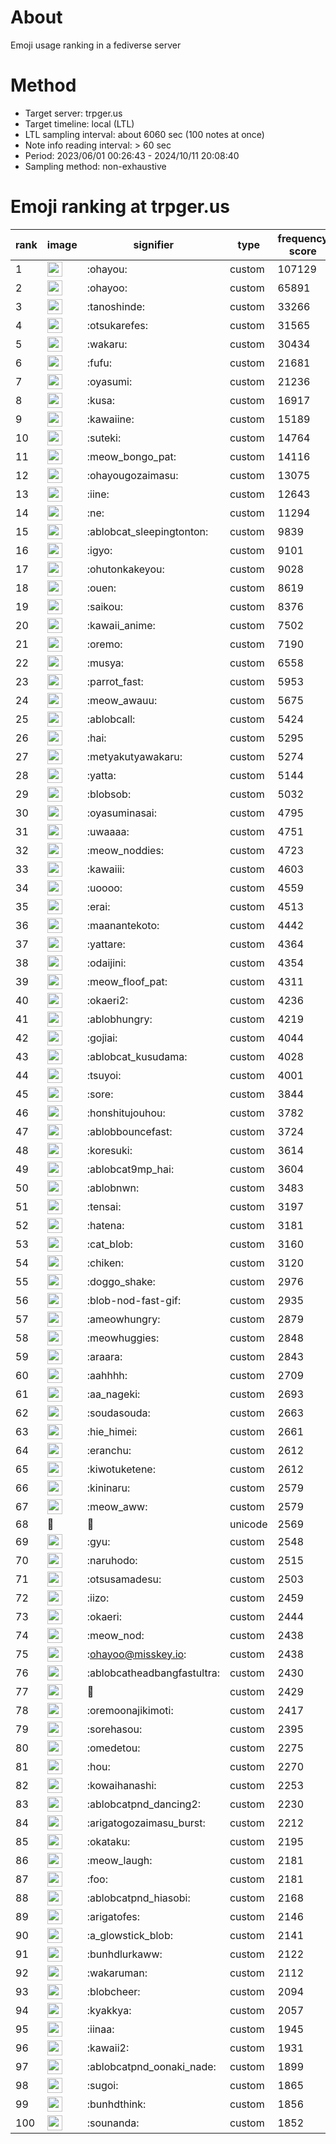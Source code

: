 # About
Emoji usage ranking in a fediverse server

# Method
- Target server: trpger.us
- Target timeline: local (LTL)
- LTL sampling interval: about 6060 sec (100 notes at once)
- Note info reading interval: > 60 sec
- Period: 2023/06/01 00:26:43 - 2024/10/11 20:08:40 
- Sampling method: non-exhaustive

# Emoji ranking at trpger.us

|rank|image|signifier|type|frequency score|
|----|----|----|----|----|
|1|<img height="24" src="https://trpger.us/emoji/ohayou.webp">|:ohayou:|custom|107129|
|2|<img height="24" src="https://trpger.us/emoji/ohayoo.webp">|:ohayoo:|custom|65891|
|3|<img height="24" src="https://trpger.us/emoji/tanoshinde.webp">|:tanoshinde:|custom|33266|
|4|<img height="24" src="https://trpger.us/emoji/otsukarefes.webp">|:otsukarefes:|custom|31565|
|5|<img height="24" src="https://trpger.us/emoji/wakaru.webp">|:wakaru:|custom|30434|
|6|<img height="24" src="https://trpger.us/emoji/fufu.webp">|:fufu:|custom|21681|
|7|<img height="24" src="https://trpger.us/emoji/oyasumi.webp">|:oyasumi:|custom|21236|
|8|<img height="24" src="https://trpger.us/emoji/kusa.webp">|:kusa:|custom|16917|
|9|<img height="24" src="https://trpger.us/emoji/kawaiine.webp">|:kawaiine:|custom|15189|
|10|<img height="24" src="https://trpger.us/emoji/suteki.webp">|:suteki:|custom|14764|
|11|<img height="24" src="https://trpger.us/emoji/meow_bongo_pat.webp">|:meow_bongo_pat:|custom|14116|
|12|<img height="24" src="https://trpger.us/emoji/ohayougozaimasu.webp">|:ohayougozaimasu:|custom|13075|
|13|<img height="24" src="https://trpger.us/emoji/iine.webp">|:iine:|custom|12643|
|14|<img height="24" src="https://trpger.us/emoji/ne.webp">|:ne:|custom|11294|
|15|<img height="24" src="https://trpger.us/emoji/ablobcat_sleepingtonton.webp">|:ablobcat_sleepingtonton:|custom|9839|
|16|<img height="24" src="https://trpger.us/emoji/igyo.webp">|:igyo:|custom|9101|
|17|<img height="24" src="https://trpger.us/emoji/ohutonkakeyou.webp">|:ohutonkakeyou:|custom|9028|
|18|<img height="24" src="https://trpger.us/emoji/ouen.webp">|:ouen:|custom|8619|
|19|<img height="24" src="https://trpger.us/emoji/saikou.webp">|:saikou:|custom|8376|
|20|<img height="24" src="https://trpger.us/emoji/kawaii_anime.webp">|:kawaii_anime:|custom|7502|
|21|<img height="24" src="https://trpger.us/emoji/oremo.webp">|:oremo:|custom|7190|
|22|<img height="24" src="https://trpger.us/emoji/musya.webp">|:musya:|custom|6558|
|23|<img height="24" src="https://trpger.us/emoji/parrot_fast.webp">|:parrot_fast:|custom|5953|
|24|<img height="24" src="https://trpger.us/emoji/meow_awauu.webp">|:meow_awauu:|custom|5675|
|25|<img height="24" src="https://trpger.us/emoji/ablobcall.webp">|:ablobcall:|custom|5424|
|26|<img height="24" src="https://trpger.us/emoji/hai.webp">|:hai:|custom|5295|
|27|<img height="24" src="https://trpger.us/emoji/metyakutyawakaru.webp">|:metyakutyawakaru:|custom|5274|
|28|<img height="24" src="https://trpger.us/emoji/yatta.webp">|:yatta:|custom|5144|
|29|<img height="24" src="https://trpger.us/emoji/blobsob.webp">|:blobsob:|custom|5032|
|30|<img height="24" src="https://trpger.us/emoji/oyasuminasai.webp">|:oyasuminasai:|custom|4795|
|31|<img height="24" src="https://trpger.us/emoji/uwaaaa.webp">|:uwaaaa:|custom|4751|
|32|<img height="24" src="https://trpger.us/emoji/meow_noddies.webp">|:meow_noddies:|custom|4723|
|33|<img height="24" src="https://trpger.us/emoji/kawaiii.webp">|:kawaiii:|custom|4603|
|34|<img height="24" src="https://trpger.us/emoji/uoooo.webp">|:uoooo:|custom|4559|
|35|<img height="24" src="https://trpger.us/emoji/erai.webp">|:erai:|custom|4513|
|36|<img height="24" src="https://trpger.us/emoji/maanantekoto.webp">|:maanantekoto:|custom|4442|
|37|<img height="24" src="https://trpger.us/emoji/yattare.webp">|:yattare:|custom|4364|
|38|<img height="24" src="https://trpger.us/emoji/odaijini.webp">|:odaijini:|custom|4354|
|39|<img height="24" src="https://trpger.us/emoji/meow_floof_pat.webp">|:meow_floof_pat:|custom|4311|
|40|<img height="24" src="https://trpger.us/emoji/okaeri2.webp">|:okaeri2:|custom|4236|
|41|<img height="24" src="https://trpger.us/emoji/ablobhungry.webp">|:ablobhungry:|custom|4219|
|42|<img height="24" src="https://trpger.us/emoji/gojiai.webp">|:gojiai:|custom|4044|
|43|<img height="24" src="https://trpger.us/emoji/ablobcat_kusudama.webp">|:ablobcat_kusudama:|custom|4028|
|44|<img height="24" src="https://trpger.us/emoji/tsuyoi.webp">|:tsuyoi:|custom|4001|
|45|<img height="24" src="https://trpger.us/emoji/sore.webp">|:sore:|custom|3844|
|46|<img height="24" src="https://trpger.us/emoji/honshitujouhou.webp">|:honshitujouhou:|custom|3782|
|47|<img height="24" src="https://trpger.us/emoji/ablobbouncefast.webp">|:ablobbouncefast:|custom|3724|
|48|<img height="24" src="https://trpger.us/emoji/koresuki.webp">|:koresuki:|custom|3614|
|49|<img height="24" src="https://trpger.us/emoji/ablobcat9mp_hai.webp">|:ablobcat9mp_hai:|custom|3604|
|50|<img height="24" src="https://trpger.us/emoji/ablobnwn.webp">|:ablobnwn:|custom|3483|
|51|<img height="24" src="https://trpger.us/emoji/tensai.webp">|:tensai:|custom|3197|
|52|<img height="24" src="https://trpger.us/emoji/hatena.webp">|:hatena:|custom|3181|
|53|<img height="24" src="https://trpger.us/emoji/cat_blob.webp">|:cat_blob:|custom|3160|
|54|<img height="24" src="https://trpger.us/emoji/chiken.webp">|:chiken:|custom|3120|
|55|<img height="24" src="https://trpger.us/emoji/doggo_shake.webp">|:doggo_shake:|custom|2976|
|56|<img height="24" src="https://trpger.us/emoji/blob-nod-fast-gif.webp">|:blob-nod-fast-gif:|custom|2935|
|57|<img height="24" src="https://trpger.us/emoji/ameowhungry.webp">|:ameowhungry:|custom|2879|
|58|<img height="24" src="https://trpger.us/emoji/meowhuggies.webp">|:meowhuggies:|custom|2848|
|59|<img height="24" src="https://trpger.us/emoji/araara.webp">|:araara:|custom|2843|
|60|<img height="24" src="https://trpger.us/emoji/aahhhh.webp">|:aahhhh:|custom|2709|
|61|<img height="24" src="https://trpger.us/emoji/aa_nageki.webp">|:aa_nageki:|custom|2693|
|62|<img height="24" src="https://trpger.us/emoji/soudasouda.webp">|:soudasouda:|custom|2663|
|63|<img height="24" src="https://trpger.us/emoji/hie_himei.webp">|:hie_himei:|custom|2661|
|64|<img height="24" src="https://trpger.us/emoji/eranchu.webp">|:eranchu:|custom|2612|
|65|<img height="24" src="https://trpger.us/emoji/kiwotuketene.webp">|:kiwotuketene:|custom|2612|
|66|<img height="24" src="https://trpger.us/emoji/kininaru.webp">|:kininaru:|custom|2579|
|67|<img height="24" src="https://trpger.us/emoji/meow_aww.webp">|:meow_aww:|custom|2579|
|68|🍮|🍮|unicode|2569|
|69|<img height="24" src="https://trpger.us/emoji/gyu.webp">|:gyu:|custom|2548|
|70|<img height="24" src="https://trpger.us/emoji/naruhodo.webp">|:naruhodo:|custom|2515|
|71|<img height="24" src="https://trpger.us/emoji/otsusamadesu.webp">|:otsusamadesu:|custom|2503|
|72|<img height="24" src="https://trpger.us/emoji/iizo.webp">|:iizo:|custom|2459|
|73|<img height="24" src="https://trpger.us/emoji/okaeri.webp">|:okaeri:|custom|2444|
|74|<img height="24" src="https://trpger.us/emoji/meow_nod.webp">|:meow_nod:|custom|2438|
|75|<img height="24" src="https://trpger.us/emoji/ohayoo.webp">|:ohayoo@misskey.io:|custom|2438|
|76|<img height="24" src="https://trpger.us/emoji/ablobcatheadbangfastultra.webp">|:ablobcatheadbangfastultra:|custom|2430|
|77|<img height="24" src="https://trpger.us/emoji/birthday.webp">|:birthday:|custom|2429|
|78|<img height="24" src="https://trpger.us/emoji/oremoonajikimoti.webp">|:oremoonajikimoti:|custom|2417|
|79|<img height="24" src="https://trpger.us/emoji/sorehasou.webp">|:sorehasou:|custom|2395|
|80|<img height="24" src="https://trpger.us/emoji/omedetou.webp">|:omedetou:|custom|2275|
|81|<img height="24" src="https://trpger.us/emoji/hou.webp">|:hou:|custom|2270|
|82|<img height="24" src="https://trpger.us/emoji/kowaihanashi.webp">|:kowaihanashi:|custom|2253|
|83|<img height="24" src="https://trpger.us/emoji/ablobcatpnd_dancing2.webp">|:ablobcatpnd_dancing2:|custom|2230|
|84|<img height="24" src="https://trpger.us/emoji/arigatogozaimasu_burst.webp">|:arigatogozaimasu_burst:|custom|2212|
|85|<img height="24" src="https://trpger.us/emoji/okataku.webp">|:okataku:|custom|2195|
|86|<img height="24" src="https://trpger.us/emoji/meow_laugh.webp">|:meow_laugh:|custom|2181|
|87|<img height="24" src="https://trpger.us/emoji/foo.webp">|:foo:|custom|2181|
|88|<img height="24" src="https://trpger.us/emoji/ablobcatpnd_hiasobi.webp">|:ablobcatpnd_hiasobi:|custom|2168|
|89|<img height="24" src="https://trpger.us/emoji/arigatofes.webp">|:arigatofes:|custom|2146|
|90|<img height="24" src="https://trpger.us/emoji/a_glowstick_blob.webp">|:a_glowstick_blob:|custom|2141|
|91|<img height="24" src="https://trpger.us/emoji/bunhdlurkaww.webp">|:bunhdlurkaww:|custom|2122|
|92|<img height="24" src="https://trpger.us/emoji/wakaruman.webp">|:wakaruman:|custom|2112|
|93|<img height="24" src="https://trpger.us/emoji/blobcheer.webp">|:blobcheer:|custom|2094|
|94|<img height="24" src="https://trpger.us/emoji/kyakkya.webp">|:kyakkya:|custom|2057|
|95|<img height="24" src="https://trpger.us/emoji/iinaa.webp">|:iinaa:|custom|1945|
|96|<img height="24" src="https://trpger.us/emoji/kawaii2.webp">|:kawaii2:|custom|1931|
|97|<img height="24" src="https://trpger.us/emoji/ablobcatpnd_oonaki_nade.webp">|:ablobcatpnd_oonaki_nade:|custom|1899|
|98|<img height="24" src="https://trpger.us/emoji/sugoi.webp">|:sugoi:|custom|1865|
|99|<img height="24" src="https://trpger.us/emoji/bunhdthink.webp">|:bunhdthink:|custom|1856|
|100|<img height="24" src="https://trpger.us/emoji/sounanda.webp">|:sounanda:|custom|1852|
